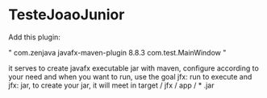 # TesteJoaoJunior

Add this plugin:

"<plugin>
			    <groupId>com.zenjava</groupId>
			    <artifactId>javafx-maven-plugin</artifactId>
			    <version>8.8.3</version>
			    <configuration>
			        <mainClass>com.test.MainWindow</mainClass>
			    	<nativeInstallers/>
	   			 </configuration>
</plugin>"

it serves to create javafx executable jar with maven, configure according to your need and when you want to run, use the goal jfx: run to execute and jfx: jar, to create your jar, it will meet in target / jfx / app / * .jar

